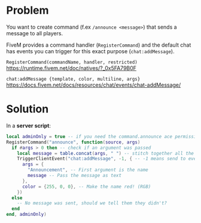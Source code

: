 # Problem
You want to create command (f.ex `/announce <message>`) that sends a message to all players.

FiveM provides a command handler (`RegisterCommand`) and the default chat has events you can trigger for this exact purpose (`chat:addMessage`).

```RegisterCommand(commandName, handler, restricted)``` https://runtime.fivem.net/doc/natives/?_0x5FA79B0F

```chat:addMessage {template, color, multiline, args}``` https://docs.fivem.net/docs/resources/chat/events/chat-addMessage/

# Solution
In a **server script**:
```lua
local adminOnly = true -- if you need the command.announce ace permission to use the command or not
RegisterCommand("announce", function(source, args)
  if #args > 0 then -- check if an argument was passed
    local message = table.concat(args, " ") -- stitch together all the message arguments into the message that was sent
    TriggerClientEvent("chat:addMessage", -1, { -- -1 means send to every connected client!
      args = {
        "Announcement", -- First argument is the name
        message -- Pass the message as text
      },
      color = {255, 0, 0}, -- Make the name red! (RGB)
    })
  else
    -- No message was sent, should we tell them they didn't?
  end
end, adminOnly)
```
